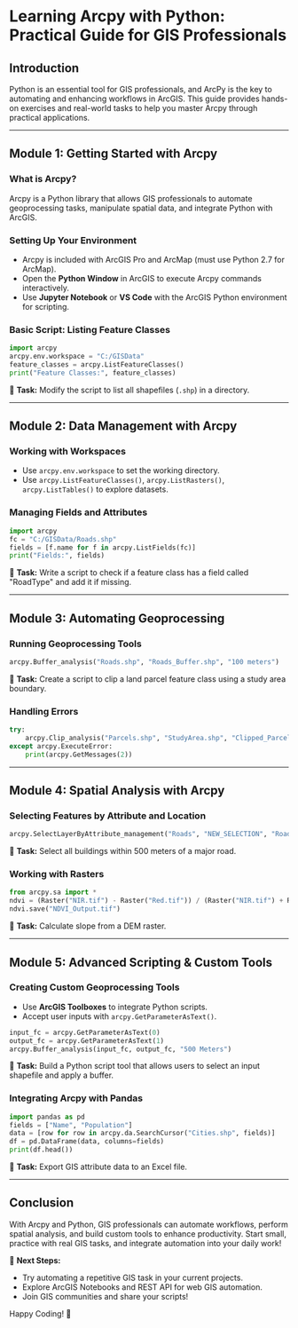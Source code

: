 # Learning Arcpy with Python: Practical Guide for GIS Professionals

## Introduction

Python is an essential tool for GIS professionals, and ArcPy is the key to automating and enhancing workflows in ArcGIS. This guide provides hands-on exercises and real-world tasks to help you master Arcpy through practical applications.

---

## Module 1: Getting Started with Arcpy

### What is Arcpy?

Arcpy is a Python library that allows GIS professionals to automate geoprocessing tasks, manipulate spatial data, and integrate Python with ArcGIS.

### Setting Up Your Environment

- Arcpy is included with ArcGIS Pro and ArcMap (must use Python 2.7 for ArcMap).
- Open the **Python Window** in ArcGIS to execute Arcpy commands interactively.
- Use **Jupyter Notebook** or **VS Code** with the ArcGIS Python environment for scripting.

### Basic Script: Listing Feature Classes

```python
import arcpy
arcpy.env.workspace = "C:/GISData"
feature_classes = arcpy.ListFeatureClasses()
print("Feature Classes:", feature_classes)
```

📌 **Task:** Modify the script to list all shapefiles (`.shp`) in a directory.

---

## Module 2: Data Management with Arcpy

### Working with Workspaces

- Use `arcpy.env.workspace` to set the working directory.
- Use `arcpy.ListFeatureClasses()`, `arcpy.ListRasters()`, `arcpy.ListTables()` to explore datasets.

### Managing Fields and Attributes

```python
import arcpy
fc = "C:/GISData/Roads.shp"
fields = [f.name for f in arcpy.ListFields(fc)]
print("Fields:", fields)
```

📌 **Task:** Write a script to check if a feature class has a field called "RoadType" and add it if missing.

---

## Module 3: Automating Geoprocessing

### Running Geoprocessing Tools

```python
arcpy.Buffer_analysis("Roads.shp", "Roads_Buffer.shp", "100 meters")
```

📌 **Task:** Create a script to clip a land parcel feature class using a study area boundary.

### Handling Errors

```python
try:
    arcpy.Clip_analysis("Parcels.shp", "StudyArea.shp", "Clipped_Parcels.shp")
except arcpy.ExecuteError:
    print(arcpy.GetMessages(2))
```

---

## Module 4: Spatial Analysis with Arcpy

### Selecting Features by Attribute and Location

```python
arcpy.SelectLayerByAttribute_management("Roads", "NEW_SELECTION", "RoadType = 'Highway'")
```

📌 **Task:** Select all buildings within 500 meters of a major road.

### Working with Rasters

```python
from arcpy.sa import *
ndvi = (Raster("NIR.tif") - Raster("Red.tif")) / (Raster("NIR.tif") + Raster("Red.tif"))
ndvi.save("NDVI_Output.tif")
```

📌 **Task:** Calculate slope from a DEM raster.

---

## Module 5: Advanced Scripting & Custom Tools

### Creating Custom Geoprocessing Tools

- Use **ArcGIS Toolboxes** to integrate Python scripts.
- Accept user inputs with `arcpy.GetParameterAsText()`.

```python
input_fc = arcpy.GetParameterAsText(0)
output_fc = arcpy.GetParameterAsText(1)
arcpy.Buffer_analysis(input_fc, output_fc, "500 Meters")
```

📌 **Task:** Build a Python script tool that allows users to select an input shapefile and apply a buffer.

### Integrating Arcpy with Pandas

```python
import pandas as pd
fields = ["Name", "Population"]
data = [row for row in arcpy.da.SearchCursor("Cities.shp", fields)]
df = pd.DataFrame(data, columns=fields)
print(df.head())
```

📌 **Task:** Export GIS attribute data to an Excel file.

---

## Conclusion

With Arcpy and Python, GIS professionals can automate workflows, perform spatial analysis, and build custom tools to enhance productivity. Start small, practice with real GIS tasks, and integrate automation into your daily work!

🚀 **Next Steps:**

- Try automating a repetitive GIS task in your current projects.
- Explore ArcGIS Notebooks and REST API for web GIS automation.
- Join GIS communities and share your scripts!

Happy Coding! 🎯
